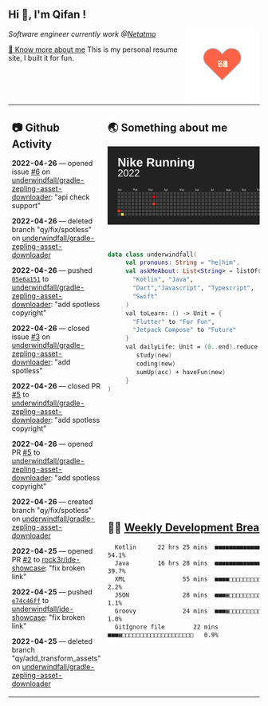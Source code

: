 <h2> Hi 👋, I'm Qifan ! </h2>
<a href="https://github.com/underwindfall/iBeats"><img align="right" width="150px" src="https://raw.githubusercontent.com/underwindfall/iBeats/main/files/heart.svg"/></a>
<p><em>Software engineer currently work @<a href="https://www.netatmo.com">Netatmo</a></em></p>
<p><a href="https://qifanyang.com/resume" target="_blank"> 🔭 Know more about me</a> This is my personal resume site, I built it for fun.</p>
<table><tr><td valign="top" rowspan="2">

 ## 📷 Github Activity
 <!-- githubActivity starts -->
  **2022-04-26** — opened issue [#6](https://api.github.com/repos/underwindfall/gradle-zepling-asset-downloader/issues/6) on [underwindfall/gradle-zepling-asset-downloader](https://api.github.com/repos/underwindfall/gradle-zepling-asset-downloader): "api check support"

  **2022-04-26** — deleted branch "qy/fix/spotless" on [underwindfall/gradle-zepling-asset-downloader](https://api.github.com/repos/underwindfall/gradle-zepling-asset-downloader)

  **2022-04-26** — pushed [`05e6a151`](https://github.com/underwindfall/gradle-zepling-asset-downloader/commit/05e6a1519363d9d929d11f8fc9ad1d922a28b44e) to [underwindfall/gradle-zepling-asset-downloader](https://api.github.com/repos/underwindfall/gradle-zepling-asset-downloader): "add spotless copyright"

  **2022-04-26** — closed issue [#3](https://api.github.com/repos/underwindfall/gradle-zepling-asset-downloader/issues/3) on [underwindfall/gradle-zepling-asset-downloader](https://api.github.com/repos/underwindfall/gradle-zepling-asset-downloader): "add spotless"

  **2022-04-26** — closed PR [#5](https://api.github.com/repos/underwindfall/gradle-zepling-asset-downloader/pulls/5) to [underwindfall/gradle-zepling-asset-downloader](https://api.github.com/repos/underwindfall/gradle-zepling-asset-downloader): "add spotless copyright"

  **2022-04-26** — opened PR [#5](https://api.github.com/repos/underwindfall/gradle-zepling-asset-downloader/pulls/5) to [underwindfall/gradle-zepling-asset-downloader](https://api.github.com/repos/underwindfall/gradle-zepling-asset-downloader): "add spotless copyright"

  **2022-04-26** — created branch "qy/fix/spotless" on [underwindfall/gradle-zepling-asset-downloader](https://api.github.com/repos/underwindfall/gradle-zepling-asset-downloader)

  **2022-04-25** — opened PR [#2](https://api.github.com/repos/rock3r/ide-showcase/pulls/2) to [rock3r/ide-showcase](https://api.github.com/repos/rock3r/ide-showcase): "fix broken link"

  **2022-04-25** — pushed [`e74c46ff`](https://github.com/underwindfall/ide-showcase/commit/e74c46fff1a771c90553660773abf09bc4ba3e49) to [underwindfall/ide-showcase](https://api.github.com/repos/underwindfall/ide-showcase): "fix broken link"

  **2022-04-25** — deleted branch "qy/add_transform_assets" on [underwindfall/gradle-zepling-asset-downloader](https://api.github.com/repos/underwindfall/gradle-zepling-asset-downloader)
 <!-- githubActivity ends -->
 </td><td valign="top">

 ## 🌏 Something about me
 <!-- profile starts -->
 <a href="https://github.com/underwindfall" width="100%">
   <img src="https://github.com/underwindfall/GitHubPoster/blob/main/examples/nike.svg"/>
 </a>
 <br/>
 <br/>
 <br/>

 ```kotlin
 data class underwindfall(
      val pronouns: String = "he|him",
      val askMeAbout: List<String> = listOf(
        "Kotlin", "Java",
        "Dart","Javascript", "Typescript",
        "Swift"
      )
      val toLearn: () -> Unit = {
        "Flutter" to "For Fun",
        "Jetpack Compose" to "Future"
      }
      val dailyLife: Unit = (0..end).reduce { acc, new ->
         study(new)
         coding(new)
         sumUp(acc) + haveFun(new)
      }
 )
 ```
 <!-- profile ends -->
 </td></tr><tr><td valign="top">

 ## 🏊‍♂️ <a href="https://gist.github.com/underwindfall/377ee88ba1fabd1e93516e48ca9c61eb" target="_blank">Weekly Development Breakdown</a>
  <!-- codeTime starts -->
  ```text
    Kotlin      22 hrs 25 mins  ■■■■■■■■■■■■■■■■▥□□□□□□□  54.1%
    Java        16 hrs 28 mins  ■■■■■■■■■■■■■□□□□□□□□□□□  39.7%
    XML                55 mins  ■■■■□□□□□□□□□□□□□□□□□□□□   2.2%
    JSON               28 mins  ■■■▦□□□□□□□□□□□□□□□□□□□□   1.1%
    Groovy             24 mins  ■■■▦□□□□□□□□□□□□□□□□□□□□   1.0%
    GitIgnore file        22 mins  ■■■▦□□□□□□□□□□□□□□□□□□□□   0.9%
  ```
  <!-- codeTime starts -->
  </td></tr></table>